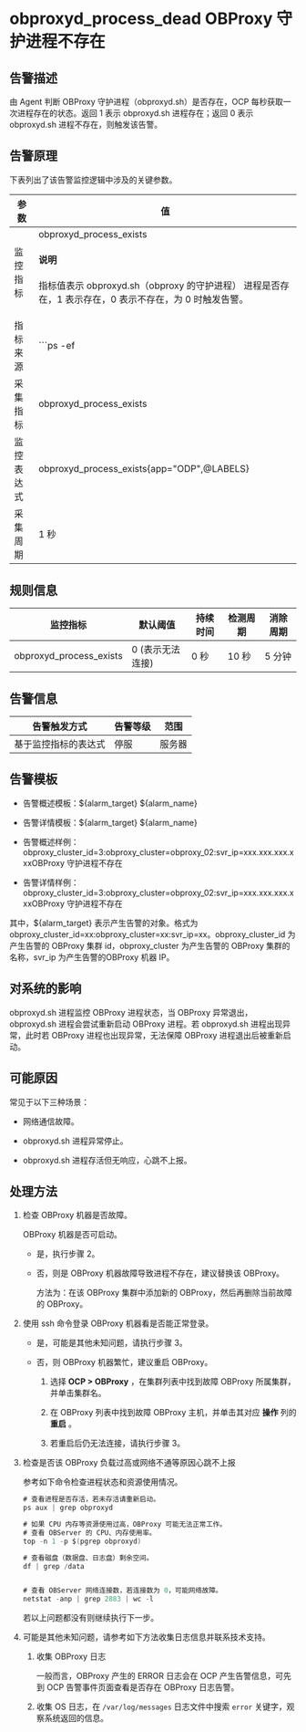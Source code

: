 obproxyd_process_dead OBProxy 守护进程不存在 
==========================================================



告警描述 
-------------------------

由 Agent 判断 OBProxy 守护进程（obproxyd.sh）是否存在，OCP 每秒获取一次进程存在的状态。返回 1 表示 obproxyd.sh 进程存在；返回 0 表示 obproxyd.sh 进程不存在，则触发该告警。

告警原理 
-------------------------

下表列出了该告警监控逻辑中涉及的关键参数。


|  参数   |                                                                                      值                                                                                      |
|-------|-----------------------------------------------------------------------------------------------------------------------------------------------------------------------------|
| 监控指标  | obproxyd_process_exists <main id="notice" type='explain'><h4>说明</h4><p>指标值表示 obproxyd.sh（obproxy 的守护进程） 进程是否存在，1 表示存在，0 表示不存在，为 0 时触发告警。</p></main>                                            |
| 指标来源  | ```ps -ef|grep -w obproxyd.sh|grep -v grep|wc -l ``` <main id="notice" type='explain'><h4>说明</h4><p>该告警的指标来源相对特殊，是 OCP-Agent 执行上述 Linux 指令判断 OBProxy 守护进程是否存在。</p></main>   |
| 采集指标  | obproxyd_process_exists                                                                                                                                                     |
| 监控表达式 | obproxyd_process_exists{app="ODP",@LABELS}                                                                                                                                  |
| 采集周期  | 1 秒                                                                                                                                                                         |



规则信息 
-------------------------



|          监控指标           |    默认阈值    | 持续时间 | 检测周期 | 消除周期 |
|-------------------------|------------|------|------|------|
| obproxyd_process_exists | 0 (表示无法连接) | 0 秒  | 10 秒 | 5 分钟 |



告警信息 
-------------------------



|   告警触发方式   | 告警等级 | 范围  |
|------------|------|-----|
| 基于监控指标的表达式 | 停服   | 服务器 |



告警模板 
-------------------------

* 告警概述模板：${alarm_target} ${alarm_name}

  

* 告警详情模板：${alarm_target} ${alarm_name}

  

* 告警概述样例：obproxy_cluster_id=3:obproxy_cluster=obproxy_02:svr_ip=xxx.xxx.xxx.xxxOBProxy 守护进程不存在

  

* 告警详情样例：obproxy_cluster_id=3:obproxy_cluster=obproxy_02:svr_ip=xxx.xxx.xxx.xxxOBProxy 守护进程不存在

  




其中，${alarm_target} 表示产生告警的对象。格式为obproxy_cluster_id=xx:obproxy_cluster=xx:svr_ip=xx。obproxy_cluster_id 为产生告警的 OBProxy 集群 id，obproxy_cluster 为产生告警的 OBProxy 集群的名称，svr_ip 为产生告警的OBProxy 机器 IP。

对系统的影响 
---------------------------

obproxyd.sh 进程监控 OBProxy 进程状态，当 OBProxy 异常退出，obproxyd.sh 进程会尝试重新启动 OBProxy 进程。若 obproxyd.sh 进程出现异常，此时若 OBProxy 进程也出现异常，无法保障 OBProxy 进程退出后被重新启动。

可能原因 
-------------------------

常见于以下三种场景：

* 网络通信故障。

  

* obproxyd.sh 进程异常停止。

  

* obproxyd.sh 进程存活但无响应，心跳不上报。

  




**处理方法** 
-----------------------------

1. 检查 OBProxy 机器是否故障。

   OBProxy 机器是否可启动。
   * 是，执行步骤 2。

     
   
   * 否，则是 OBProxy 机器故障导致进程不存在，建议替换该 OBProxy。

     方法为：在该 OBProxy 集群中添加新的 OBProxy，然后再删除当前故障的 OBProxy。
     
   

   

2. 使用 ssh 命令登录 OBProxy 机器看是否能正常登录。

   * 是，可能是其他未知问题，请执行步骤 3。

     
   
   * 否，则 OBProxy 机器繁忙，建议重启 OBProxy。

     1. 选择 **OCP \> OBProxy** ，在集群列表中找到故障 OBProxy 所属集群，并单击集群名。

        
     
     2. 在 OBProxy 列表中找到故障 OBProxy 主机，并单击其对应 **操作** 列的 **重启** 。

        
     
     3. 若重启后仍无法连接，请执行步骤 3。

        
     

     
   

   

3. 检查是否该 OBProxy 负载过高或网络不通等原因心跳不上报

   参考如下命令检查进程状态和资源使用情况。

   ```java
   # 查看进程是否存活，若未存活请重新启动。
   ps aux | grep obproxyd
   
   # 如果 CPU 内存等资源使用过高，OBProxy 可能无法正常工作。
   # 查看 OBServer 的 CPU、内存使用率。
   top -n 1 -p $(pgrep obproxyd)
   
   # 查看磁盘（数据盘、日志盘）剩余空间。
   df | grep /data
   
   
   # 查看 OBServer 网络连接数，若连接数为 0，可能网络故障。
   netstat -anp | grep 2883 | wc -l
   ```

   

   若以上问题都没有则继续执行下一步。
   

4. 可能是其他未知问题，请参考如下方法收集日志信息并联系技术支持。

   1. 收集 OBProxy 日志

      一般而言，OBProxy 产生的 ERROR 日志会在 OCP 产生告警信息，可先到 OCP 告警事件页面查看是否存在 OBProxy 日志告警。
      
   
   2. 收集 OS 日志，在 `/var/log/messages` 日志文件中搜索 `error` 关键字，观察系统返回的信息。

      
   

   



